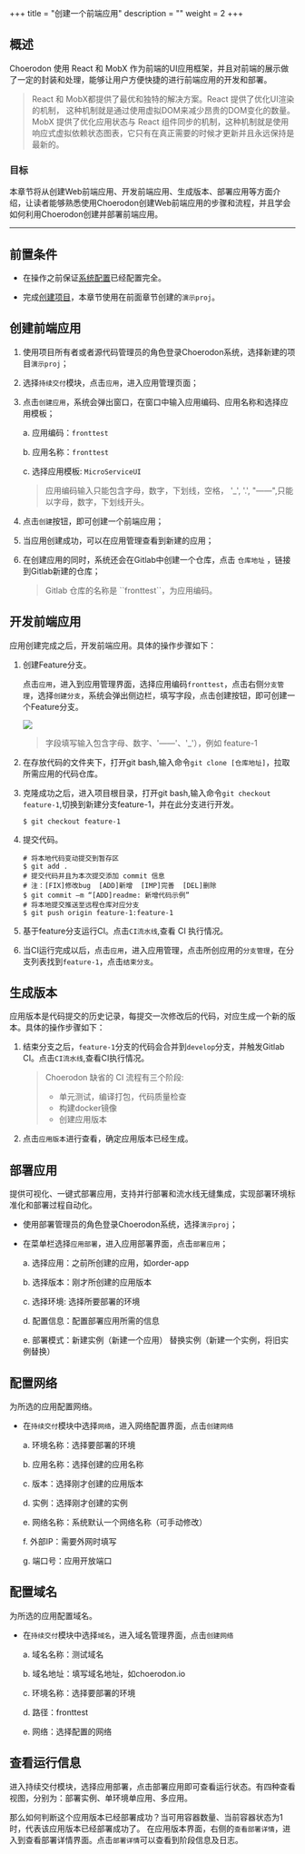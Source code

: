 ﻿+++
title = "创建一个前端应用"
description = ""
weight = 2
+++

## 概述

Choerodon 使用 React 和 MobX 作为前端的UI应用框架，并且对前端的展示做了一定的封装和处理，能够让用户方便快捷的进行前端应用的开发和部署。

> React 和 MobX都提供了最优和独特的解决方案。React 提供了优化UI渲染的机制， 这种机制就是通过使用虚拟DOM来减少昂贵的DOM变化的数量。MobX 提供了优化应用状态与 React 组件同步的机制，这种机制就是使用响应式虚拟依赖状态图表，它只有在真正需要的时候才更新并且永远保持是最新的。

### 目标

本章节将从创建Web前端应用、开发前端应用、生成版本、部署应用等方面介绍，让读者能够熟悉使用Choerodon创建Web前端应用的步骤和流程，并且学会如何利用Choerodon创建并部署前端应用。

---
## 前置条件

- <font>在操作之前保证[系统配置](../../user-guide/system-configuration)已经配置完全。</font>

- <font>完成[创建项目](../project)，本章节使用在前面章节创建的`演示proj`。</font>

<h2 id="1">创建前端应用</h2>

1. 使用项目所有者或者源代码管理员的角色登录Choerodon系统，选择新建的项目``演示proj``；
2. 选择`持续交付`模块，点击`应用`，进入应用管理页面；
3. 点击``创建应用``，系统会弹出窗口，在窗口中输入应用编码、应用名称和选择应用模板；

    a. 应用编码：`fronttest`

    b. 应用名称：`fronttest`

    c. 选择应用模板: `MicroServiceUI`

    <blockquote class="warning">
    应用编码输入只能包含字母，数字，下划线，空格， '_', '.', "——",只能以字母，数字，下划线开头。
    </blockquote>

4. 点击`创建`按钮，即可创建一个前端应用；

5. 当应用创建成功，可以在应用管理查看到新建的应用；

6. 在创建应用的同时，系统还会在Gitlab中创建一个仓库，点击 ``仓库地址`` ，链接到Gitlab新建的仓库；
    
    <blockquote class="note">
        Gitlab 仓库的名称是 ``fronttest``，为应用编码。
    </blockquote>

  
<h2 id="2">开发前端应用</h2>

应用创建完成之后，开发前端应用。具体的操作步骤如下：

1. 创建Feature分支。

    点击`应用`，进入到应用管理界面，选择应用编码`fronttest`，点击右侧`分支管理`，选择`创建分支`，系统会弹出侧边栏，填写字段，点击创建按钮，即可创建一个Feature分支。

    ![](/img/docs/quick-start/assets/microservice-front/分支管理.png)

    <blockquote class="warning">
    字段填写输入包含字母、数字、'——'、'_'），例如 feature-1
    </blockquote>

2. 在存放代码的文件夹下，打开git bash,输入命令`git clone [仓库地址]`，拉取所需应用的代码仓库。

3. 克隆成功之后，进入项目根目录，打开git bash,输入命令`git checkout feature-1`,切换到新建分支feature-1，并在此分支进行开发。
   
    ```shell
    $ git checkout feature-1
    ```
4. 提交代码。    

    ```shell
    # 将本地代码变动提交到暂存区
    $ git add .
    # 提交代码并且为本次提交添加 commit 信息
    # 注：[FIX]修改bug  [ADD]新增  [IMP]完善  [DEL]删除
    $ git commit –m “[ADD]readme: 新增代码示例”
    # 将本地提交推送至远程仓库对应分支
    $ git push origin feature-1:feature-1
    ```
5. 基于feature分支运行CI。点击`CI流水线`,查看 CI 执行情况。

6. 当CI运行完成以后，点击`应用`，进入应用管理，点击所创应用的`分支管理`，在分支列表找到`feature-1`，点击`结束分支`。


<h2 id="3">生成版本</h2>

 应用版本是代码提交的历史记录，每提交一次修改后的代码，对应生成一个新的版本。具体的操作步骤如下：

1. 结束分支之后，`feature-1`分支的代码会合并到`develop`分支，并触发Gitlab CI。点击``CI流水线``,查看CI执行情况。

    <blockquote class="note">
        Choerodon 缺省的 CI 流程有三个阶段:
        <ul>
            <li>单元测试，编译打包，代码质量检查</li>
            <li>构建docker镜像</li>
            <li>创建应用版本</li>
        </ul>
    </blockquote>

2. 点击`应用版本`进行查看，确定应用版本已经生成。


<h2 id="4">部署应用</h2>

  提供可视化、一键式部署应用，支持并行部署和流水线无缝集成，实现部署环境标准化和部署过程自动化。

- 使用部署管理员的角色登录Choerodon系统，选择``演示proj``；

- 在菜单栏选择`应用部署`，进入应用部署界面，点击`部署应用`；
     
     a. 选择应用：之前所创建的应用，如order-app

     b. 选择版本：刚才所创建的应用版本

     c. 选择环境: 选择所要部署的环境

     d. 配置信息：配置部署应用所需的信息

     e. 部署模式：新建实例（新建一个应用）
                  替换实例（新建一个实例，将旧实例替换）

<h2 id="4">配置网络</h2>

  为所选的应用配置网络。

- 在`持续交付`模块中选择`网络`，进入网络配置界面，点击`创建网络`

     a. 环境名称：选择要部署的环境
    
     b. 应用名称：选择创建的应用名称
    
     c. 版本：选择刚才创建的应用版本
    
     d. 实例：选择刚才创建的实例

     e. 网络名称：系统默认一个网络名称（可手动修改）

     f. 外部IP：需要外网时填写

     g. 端口号：应用开放端口

<h2 id="4">配置域名</h2>
  
  为所选的应用配置域名。
  
- 在`持续交付`模块中选择`域名`，进入域名管理界面，点击`创建网络`
     
     a. 域名名称：测试域名
  
     b. 域名地址：填写域名地址，如choerodon.io
    
     c. 环境名称：选择要部署的环境

     d. 路径：fronttest
  
     e. 网络：选择配置的网络


<h2 id="5">查看运行信息</h2>

进入持续交付模块，选择应用部署，点击部署应用即可查看运行状态。有四种查看视图，分别为：部署实例、单环境单应用、多应用。

那么如何判断这个应用版本已经部署成功？当可用容器数量、当前容器状态为1时，代表该应用版本已经部署成功了。
 在应用版本界面，右侧的`查看部署详情`，进入到查看部署详情界面。点击`部署详情`可以查看到阶段信息及日志。



